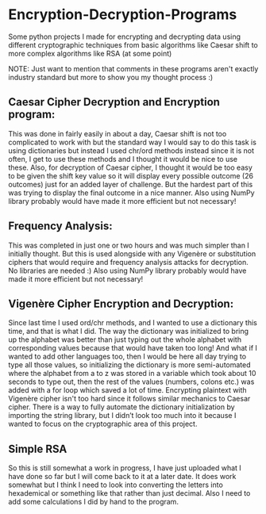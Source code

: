 # Encryption-Decryption-Programs
Some python projects I made for encrypting and decrypting data using different cryptographic techniques from basic algorithms like Caesar shift to more complex algorithms like RSA (at some point)

NOTE: Just want to mention that comments in these programs aren't exactly industry standard but more to show you my thought process :)

## Caesar Cipher Decryption and Encryption program:

This was done in fairly easily in about a day, Caesar shift is not too complicated to work with but the standard way I would say to do this task is using dictionaries but instead I used chr/ord methods instead since it is not often, I get to use these methods and I thought it would be nice to use these. Also, for decryption of Caesar cipher, I thought it would be too easy to be given the shift key value so it will display every possible outcome (26 outcomes) just for an added layer of challenge. But the hardest part of this was trying to display the final outcome in a nice manner. Also using NumPy library probably would have made it more efficient but not necessary!

## Frequency Analysis:

This was completed in just one or two hours and was much simpler than I initially thought. But this is used alongside with any Vigenère or substitution ciphers that would require and frequency analysis attacks for decryption. No libraries are needed :) Also using NumPy library probably would have made it more efficient but not necessary!

## Vigenère Cipher Encryption and Decryption:

Since last time I used ord/chr methods, and I wanted to use a dictionary this time, and that is what I did. The way the dictionary was initialized to bring up the alphabet was better than just typing out the whole alphabet with corresponding values because that would have taken too long! And what if I wanted to add other languages too, then I would be here all day trying to type all those values, so initializing the dictionary is more semi-automated where the alphabet from a to z was stored in a variable which took about 10 seconds to type out, then the rest of the values (numbers, colons etc.) was added with a for loop which saved a lot of time. Encrypting plaintext with Vigenère cipher isn't too hard since it follows similar mechanics to Caesar cipher. There is a way to fully automate the dictionary initialization by importing the string library, but I didn’t look too much into it because I wanted to focus on the cryptographic area of this project.

## Simple RSA

So this is still somewhat a work in progress, I have just uploaded what I have done so far but I will come back to it at a later date. It does work somewhat but I think I need to look into converting the letters into hexademical or something like that rather than just decimal. Also I need to add some calculations I did by hand to the program.

